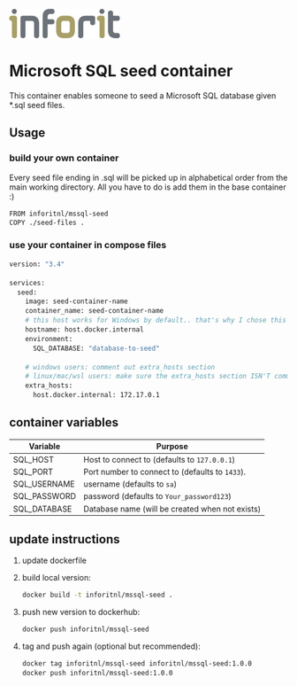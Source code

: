 [![logo](./logo.jpg)](https://inforit.nl)

# Microsoft SQL seed container

This container enables someone to seed a Microsoft SQL database given \*.sql seed files.

## Usage

### build your own container

Every seed file ending in .sql will be picked up in alphabetical order from the main working directory.
All you have to do is add them in the base container :)

```
FROM inforitnl/mssql-seed
COPY ./seed-files .
```

### use your container in compose files

```sh
version: "3.4"

services:
  seed:
    image: seed-container-name
    container_name: seed-container-name
    # this host works for Windows by default.. that's why I chose this
    hostname: host.docker.internal
    environment:
      SQL_DATABASE: "database-to-seed"

    # windows users: comment out extra_hosts section
    # linux/mac/wsl users: make sure the extra_hosts section ISN'T commented out
    extra_hosts:
      host.docker.internal: 172.17.0.1

```

## container variables

| Variable                 | Purpose                                                                                      |
| ------------------------ | -------------------------------------------------------------------------------------------- |
| SQL_HOST                 | Host to connect to (defaults to `127.0.0.1`)                                                 |
| SQL_PORT                 | Port number to connect to (defaults to `1433`).                                              |
| SQL_USERNAME             | username (defaults to `sa`)                                                                  |
| SQL_PASSWORD             | password (defaults to `Your_password123`)                                                    |
| SQL_DATABASE             | Database name (will be created when not exists)                                              |

## update instructions

1. update dockerfile
2. build local version:

   ```sh
   docker build -t inforitnl/mssql-seed .
   ```

3. push new version to dockerhub:

   ```sh
   docker push inforitnl/mssql-seed
   ```

4. tag and push again (optional but recommended):

   ```sh
   docker tag inforitnl/mssql-seed inforitnl/mssql-seed:1.0.0
   docker push inforitnl/mssql-seed:1.0.0
   ```
